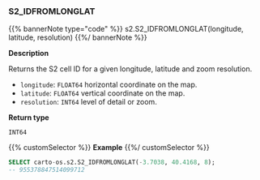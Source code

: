 ### S2_IDFROMLONGLAT

{{% bannerNote type="code" %}}
s2.S2_IDFROMLONGLAT(longitude, latitude, resolution)
{{%/ bannerNote %}}

**Description**

Returns the S2 cell ID for a given longitude, latitude and zoom resolution.

* `longitude`: `FLOAT64` horizontal coordinate on the map.
* `latitude`: `FLOAT64` vertical coordinate on the map.
* `resolution`: `INT64` level of detail or zoom.

**Return type**

`INT64`

{{% customSelector %}}
**Example**
{{%/ customSelector %}}

```sql
SELECT carto-os.s2.S2_IDFROMLONGLAT(-3.7038, 40.4168, 8);
-- 955378847514099712
```